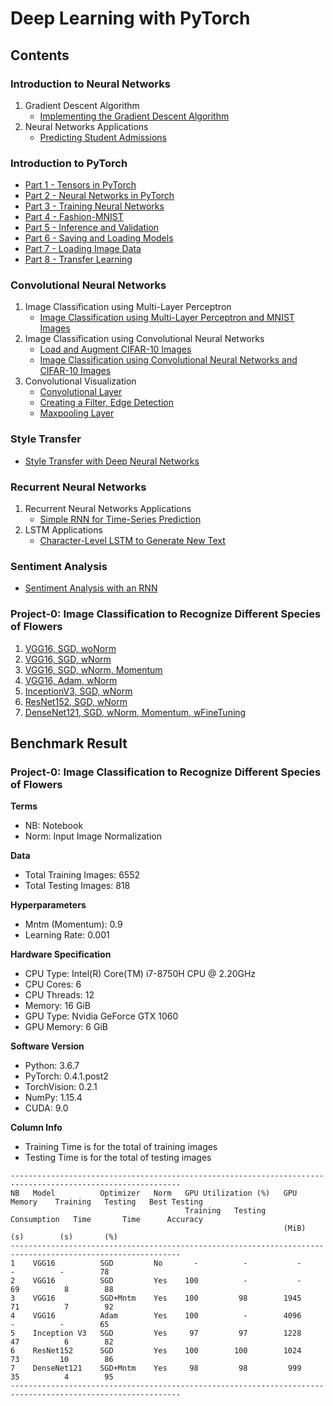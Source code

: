 # Deep Learning with PyTorch

## Contents

### Introduction to Neural Networks
1. Gradient Descent Algorithm
   - [Implementing the Gradient Descent Algorithm](https://github.com/ekaakurniawan/Deep-Learning-with-PyTorch/blob/master/intro-neural-networks/gradient-descent/GradientDescent.ipynb)
2. Neural Networks Applications
   - [Predicting Student Admissions](https://github.com/ekaakurniawan/Deep-Learning-with-PyTorch/blob/master/intro-neural-networks/student-admissions/StudentAdmissions.ipynb)

### Introduction to PyTorch
- [Part 1 - Tensors in PyTorch](https://github.com/ekaakurniawan/Deep-Learning-with-PyTorch/blob/master/intro-to-pytorch/Part%201%20-%20Tensors%20in%20PyTorch%20(Exercises).ipynb)
- [Part 2 - Neural Networks in PyTorch](https://github.com/ekaakurniawan/Deep-Learning-with-PyTorch/blob/master/intro-to-pytorch/Part%202%20-%20Neural%20Networks%20in%20PyTorch%20(Exercises).ipynb)
- [Part 3 - Training Neural Networks](https://github.com/ekaakurniawan/Deep-Learning-with-PyTorch/blob/master/intro-to-pytorch/Part%203%20-%20Training%20Neural%20Networks%20(Exercises).ipynb)
- [Part 4 - Fashion-MNIST](https://github.com/ekaakurniawan/Deep-Learning-with-PyTorch/blob/master/intro-to-pytorch/Part%204%20-%20Fashion-MNIST%20(Exercises).ipynb)
- [Part 5 - Inference and Validation](https://github.com/ekaakurniawan/Deep-Learning-with-PyTorch/blob/master/intro-to-pytorch/Part%205%20-%20Inference%20and%20Validation%20(Exercises).ipynb)
- [Part 6 - Saving and Loading Models](https://github.com/ekaakurniawan/Deep-Learning-with-PyTorch/blob/master/intro-to-pytorch/Part%206%20-%20Saving%20and%20Loading%20Models.ipynb)
- [Part 7 - Loading Image Data](https://github.com/ekaakurniawan/Deep-Learning-with-PyTorch/blob/master/intro-to-pytorch/Part%207%20-%20Loading%20Image%20Data%20(Exercises).ipynb)
- [Part 8 - Transfer Learning](https://github.com/ekaakurniawan/Deep-Learning-with-PyTorch/blob/master/intro-to-pytorch/Part%208%20-%20Transfer%20Learning%20(Exercises).ipynb)

### Convolutional Neural Networks
1. Image Classification using Multi-Layer Perceptron
   - [Image Classification using Multi-Layer Perceptron and MNIST Images](https://github.com/ekaakurniawan/Deep-Learning-with-PyTorch/blob/master/convolutional-neural-networks/mnist-mlp/mnist_mlp_exercise.ipynb)
2. Image Classification using Convolutional Neural Networks
   - [Load and Augment CIFAR-10 Images](https://github.com/ekaakurniawan/Deep-Learning-with-PyTorch/blob/master/convolutional-neural-networks/cifar-cnn/cifar10_cnn_augmentation.ipynb)
   - [Image Classification using Convolutional Neural Networks and CIFAR-10 Images](https://github.com/ekaakurniawan/Deep-Learning-with-PyTorch/blob/master/convolutional-neural-networks/cifar-cnn/model_augmented.pt)
3. Convolutional Visualization
   - [Convolutional Layer](https://github.com/ekaakurniawan/Deep-Learning-with-PyTorch/blob/master/convolutional-neural-networks/conv-visualization/conv_visualization.ipynb)
   - [Creating a Filter, Edge Detection](https://github.com/ekaakurniawan/Deep-Learning-with-PyTorch/blob/master/convolutional-neural-networks/conv-visualization/custom_filters.ipynb)
   - [Maxpooling Layer](https://github.com/ekaakurniawan/Deep-Learning-with-PyTorch/blob/master/convolutional-neural-networks/conv-visualization/maxpooling_visualization.ipynb)

### Style Transfer
- [Style Transfer with Deep Neural Networks](https://github.com/ekaakurniawan/Deep-Learning-with-PyTorch/blob/master/style-transfer/Style_Transfer_Exercise.ipynb)

### Recurrent Neural Networks
1. Recurrent Neural Networks Applications
   - [Simple RNN for Time-Series Prediction](https://github.com/ekaakurniawan/Deep-Learning-with-PyTorch/blob/master/recurrent-neural-networks/time-series/Simple_RNN.ipynb)
2. LSTM Applications
   - [Character-Level LSTM to Generate New Text](https://github.com/ekaakurniawan/Deep-Learning-with-PyTorch/blob/master/recurrent-neural-networks/char-rnn/Character_Level_RNN_Exercise.ipynb)

### Sentiment Analysis
- [Sentiment Analysis with an RNN](https://github.com/ekaakurniawan/Deep-Learning-with-PyTorch/blob/master/sentiment-rnn/Sentiment_RNN_Exercise.ipynb)

### Project-0: Image Classification to Recognize Different Species of Flowers
1. [VGG16, SGD, woNorm](https://github.com/ekaakurniawan/Deep-Learning-with-PyTorch/blob/master/project-0/1_vgg16_sgd_woNorm/Image%20Classifier%20Project.ipynb)
2. [VGG16, SGD, wNorm](https://github.com/ekaakurniawan/Deep-Learning-with-PyTorch/blob/master/project-0/2_vgg16_sgd_wNorm/Image%20Classifier%20Project.ipynb)
3. [VGG16, SGD, wNorm, Momentum](https://github.com/ekaakurniawan/Deep-Learning-with-PyTorch/blob/master/project-0/3_vgg16_sgd_wNorm_momentum/Image%20Classifier%20Project.ipynb)
4. [VGG16, Adam, wNorm](https://github.com/ekaakurniawan/Deep-Learning-with-PyTorch/blob/master/project-0/4_vgg16_adam_wNorm/Image%20Classifier%20Project.ipynb)
5. [InceptionV3, SGD, wNorm](https://github.com/ekaakurniawan/Deep-Learning-with-PyTorch/blob/master/project-0/5_inceptionV3_sgd_wNorm/Image%20Classifier%20Project.ipynb)
6. [ResNet152, SGD, wNorm](https://github.com/ekaakurniawan/Deep-Learning-with-PyTorch/blob/master/project-0/6_resnet152_sgd_wNorm/Image%20Classifier%20Project.ipynb)
7. [DenseNet121, SGD, wNorm, Momentum, wFineTuning](https://github.com/ekaakurniawan/Deep-Learning-with-PyTorch/blob/master/project-0/7_train_densenet121_sgd_wNorm_momentum_contGrad_predNoRand/Image%20Classifier%20Project.ipynb)


## Benchmark Result

### Project-0: Image Classification to Recognize Different Species of Flowers
__Terms__
 - NB: Notebook
 - Norm: Input Image Normalization

__Data__
 - Total Training Images: 6552
 - Total Testing Images: 818

__Hyperparameters__
 - Mntm (Momentum): 0.9
 - Learning Rate: 0.001
 
__Hardware Specification__
 - CPU Type: Intel(R) Core(TM) i7-8750H CPU @ 2.20GHz
 - CPU Cores: 6
 - CPU Threads: 12
 - Memory: 16 GiB
 - GPU Type: Nvidia GeForce GTX 1060
 - GPU Memory: 6 GiB
 
__Software Version__
 - Python: 3.6.7
 - PyTorch: 0.4.1.post2
 - TorchVision: 0.2.1
 - NumPy: 1.15.4
 - CUDA: 9.0

__Column Info__
  - Training Time is for the total of training images
  - Testing Time is for the total of testing images

```
------------------------------------------------------------------------------------------------------------
NB   Model          Optimizer   Norm   GPU Utilization (%)   GPU Memory    Training   Testing   Best Testing
                                       Training   Testing    Consumption   Time       Time      Accuracy
                                                             (MiB)         (s)        (s)       (%)
------------------------------------------------------------------------------------------------------------
1    VGG16          SGD         No       -          -           -           -          -        78
2    VGG16          SGD         Yes    100          -           -          69          8        88
3    VGG16          SGD+Mntm    Yes    100         98        1945          71          7        92
4    VGG16          Adam        Yes    100          -        4096           -          -        65
5    Inception V3   SGD         Yes     97         97        1228          47          6        82
6    ResNet152      SGD         Yes    100        100        1024          73         10        86
7    DenseNet121    SGD+Mntm    Yes     98         98         999          35          4        95
------------------------------------------------------------------------------------------------------------
```
